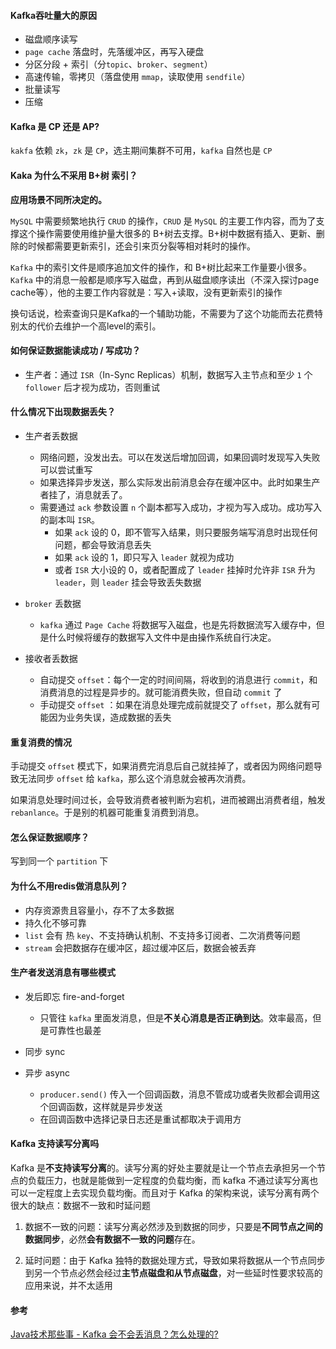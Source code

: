 #### Kafka吞吐量大的原因

- 磁盘顺序读写
- `page cache` 落盘时，先落缓冲区，再写入硬盘
- 分区分段 + 索引（分`topic`、`broker`、`segment`）
- 高速传输，零拷贝（落盘使用 `mmap`，读取使用 `sendfile`）
- 批量读写
- 压缩





#### Kafka 是 CP 还是 AP?

`kakfa` 依赖 `zk`，`zk` 是 `CP`，选主期间集群不可用，`kafka` 自然也是 `CP`





#### Kaka 为什么不采用 B+树 索引？

**应用场景不同所决定的。**

`MySQL` 中需要频繁地执行 `CRUD` 的操作，`CRUD` 是 `MySQL` 的主要工作内容，而为了支撑这个操作需要使用维护量大很多的 B+树去支撑。B+树中数据有插入、更新、删除的时候都需要更新索引，还会引来页分裂等相对耗时的操作。

`Kafka` 中的索引文件是顺序追加文件的操作，和 B+树比起来工作量要小很多。`Kafka` 中的消息一般都是顺序写入磁盘，再到从磁盘顺序读出（不深入探讨page cache等），他的主要工作内容就是：写入+读取，没有更新索引的操作

换句话说，检索查询只是Kafka的一个辅助功能，不需要为了这个功能而去花费特别太的代价去维护一个高level的索引。





#### 如何保证数据能读成功 / 写成功？

- 生产者：通过 `ISR`（In-Sync Replicas）机制，数据写入主节点和至少 `1` 个 `follower` 后才视为成功，否则重试





#### 什么情况下出现数据丢失？

- 生产者丢数据
  - 网络问题，没发出去。可以在发送后增加回调，如果回调时发现写入失败可以尝试重写
  - 如果选择异步发送，那么实际发出前消息会存在缓冲区中。此时如果生产者挂了，消息就丢了。
  - 需要通过 `ack` 参数设置 `n` 个副本都写入成功，才视为写入成功。成功写入的副本叫 `ISR`。
    - 如果 `ack` 设的 0，即不管写入结果，则只要服务端写消息时出现任何问题，都会导致消息丢失
    - 如果 `ack` 设的 1，即只写入 `leader` 就视为成功
    - 或者 `ISR` 大小设的 0，或者配置成了 `leader` 挂掉时允许非 `ISR` 升为 `leader`，则 `leader` 挂会导致丢失数据

- `broker` 丢数据
  
  - `kafka` 通过 `Page Cache` 将数据写入磁盘，也是先将数据流写入缓存中，但是什么时候将缓存的数据写入文件中是由操作系统自行决定。
- 接收者丢数据

  - 自动提交 `offset`：每个一定的时间间隔，将收到的消息进行 `commit`，和消费消息的过程是异步的。就可能消费失败，但自动 `commit` 了
  - 手动提交 `offset` ：如果在消息处理完成前就提交了 `offset`，那么就有可能因为业务失误，造成数据的丢失





#### 重复消费的情况

手动提交 `offset` 模式下，如果消费完消息后自己就挂掉了，或者因为网络问题导致无法同步 `offset` 给 `kafka`，那么这个消息就会被再次消费。

如果消息处理时间过长，会导致消费者被判断为宕机，进而被踢出消费者组，触发 `rebanlance`。于是别的机器可能重复消费到消息。





#### 怎么保证数据顺序？

写到同一个 `partition` 下





#### 为什么不用redis做消息队列？

- 内存资源贵且容量小，存不了太多数据
- 持久化不够可靠
- `list` 会有 热 `key`、不支持确认机制、不支持多订阅者、二次消费等问题
- `stream` 会把数据存在缓冲区，超过缓冲区后，数据会被丢弃






#### 生产者发送消息有哪些模式

- 发后即忘 fire-and-forget
  - 只管往 `kafka` 里面发消息，但是**不关心消息是否正确到达**。效率最高，但是可靠性也最差

- 同步 sync

- 异步 async
  - `producer.send()` 传入一个回调函数，消息不管成功或者失败都会调用这个回调函数，这样就是异步发送
  - 在回调函数中选择记录日志还是重试都取决于调用方






#### Kafka 支持读写分离吗

Kafka 是**不支持读写分离**的。读写分离的好处主要就是让一个节点去承担另一个节点的负载压力，也就是能做到一定程度的负载均衡，而 kafka 不通过读写分离也可以一定程度上去实现负载均衡。而且对于 Kafka 的架构来说，读写分离有两个很大的缺点：数据不一致和时延问题

1. 数据不一致的问题：读写分离必然涉及到数据的同步，只要是**不同节点之间的数据同步**，必然**会有数据不一致的问题**存在。

2. 延时问题：由于 Kafka 独特的数据处理方式，导致如果将数据从一个节点同步到另一个节点必然会经过**主节点磁盘和从节点磁盘**，对一些延时性要求较高的应用来说，并不太适用





#### 参考

[Java技术那些事 - Kafka 会不会丢消息？怎么处理的?](https://zhuanlan.zhihu.com/p/307480336)
